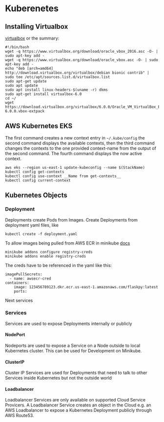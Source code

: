 # Kuberenetes
## Installing Virtualbox
[virtualbox](https://computingforgeeks.com/install-virtualbox-on-kali-linux-linux-mint/)
or the summary:
```
#!/bin/bash
wget -q https://www.virtualbox.org/download/oracle_vbox_2016.asc -O- | sudo apt-key add -
wget -q https://www.virtualbox.org/download/oracle_vbox.asc -O- | sudo apt-key add -
echo "deb [arch=amd64] http://download.virtualbox.org/virtualbox/debian bionic contrib" | sudo tee /etc/apt/sources.list.d/virtualbox.list
sudo apt-get update
sudo apt update
sudo apt install linux-headers-$(uname -r) dkms
sudo apt-get install virtualbox-6.0
cd ~/
wget https://download.virtualbox.org/virtualbox/6.0.0/Oracle_VM_VirtualBox_Extension_Pack-6.0.0.vbox-extpack
```

## AWS Kubernetes EKS
The first command creates a new context entry in `~/.kube/config` the second command displays
the available contexts, then the third command changes the contexts to the one provided context-name
from the output of the second command. The fourth command displays the now active context.
```
aws eks --region us-east-1 update-kubeconfig --name $(StackName)
kubectl config get-contexts
kubectl config use-context __Name from get-contexts__
kubectl config current-context
```

## Kubernetes Objects
### Deployment
Deployments create Pods from Images.
Create Deployments from deployment yaml files, like
```
kubectl create -f deployment.yaml
```
To allow images being pulled from AWS ECR in minikube
[docs](https://minikube.sigs.k8s.io/docs/tutorials/configuring_creds_for_aws_ecr/)
```
minikube addons configure registry-creds
minikube addons enable registry-creds
```
The creds have to be referenced in the yaml like this:
```
imagePullSecrets:
  - name: awsecr-cred
containers:
    image: 123456789123.dkr.ecr.us-east-1.amazonaws.com/flaskpy:latest
    ports:
```
Next services
### Services
Services are used to expose Deployments internally or publicly
#### NodePort
Nodeports are used to expose a Service on a Node outside to local Kubernetes cluster.
This can be used for Development on Minikube.
#### ClusterIP
Cluster IP Services are used for Deployments that need to talk to other Services inside Kubernetes but not the outside world
#### Loadbalancer
Loadbalancer Services are only available on supported Cloud Service Provicers. A Loadbalancer Service creates an object in the Cloud
e.g. an AWS Loadbalancer to expose a Kubernetes Deployment publicly through AWS Route53.
